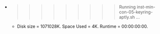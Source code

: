 * >>>>>>>>> Running inst-min-con-05-keyring-aptly.sh ...
  * Disk size = 1071028K. Space Used = 4K. Runtime = 00:00:00:00.
